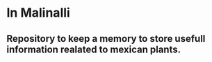 # In Malinalli

## Repository to keep a memory to store usefull information realated to mexican plants.

